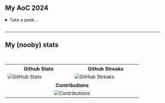 <!---
## 🔥 Github Stats

<table style="width: 100%; border: none;">
  <tr>
    <td style="width: 50%; text-align: center; vertical-align: top;">
      <h3>Github stats</h3>
      <img src="https://my-github-stats-deployment-weld.vercel.app/api?username=lmBored&show_icons=true&theme=chartreuse-dark" alt="lmBored's GitHub stats" style="width: 90%;">
    </td>
    <td style="width: 50%; text-align: center; vertical-align: top;">
      <h3>Streak stats</h3>
      <a href="https://github.com/LmBored">
        <img src="https://github-readme-streak-stats.herokuapp.com/?user=LmBored&theme=chartreuse-dark&date_format=M%20j%5B%2C%20Y%5D&currStreakNum=ff3068&currStreakLabel=ff3068&fire=ff3068" alt="Streak Stats" style="width: 90%;">
      </a>
    </td>
  </tr>
</table>

<p align="left">
<strong>Github Stats + Streak Stats</strong>
  <br><br>
  <img src="https://my-github-stats-deployment-weld.vercel.app/api?username=lmBored&show_icons=true&theme=chartreuse-dark" alt="lmBored's GitHub stats" style="height: 154px; width: auto"> <img src="https://github-readme-streak-stats.herokuapp.com/?user=LmBored&theme=chartreuse-dark&date_format=M%20j%5B%2C%20Y%5D&currStreakNum=ff3068&currStreakLabel=ff3068&fire=ff3068" alt="Streak Stats" style="height: 154px; width: auto;">
</p>


### Github stats
![lmBored's GitHub stats](https://my-github-stats-deployment-weld.vercel.app/api?username=lmBored&show_icons=true&theme=chartreuse-dark)

### Streak stats
<a href="https://github.com/LmBored"><img width="50%" src="https://github-readme-streak-stats.herokuapp.com/?user=LmBored&theme=chartreuse-dark&date_format=M%20j%5B%2C%20Y%5D&currStreakNum=ff3068&currStreakLabel=ff3068&fire=ff3068"></a>

### Contributions
![lmBored's Contributions](https://github.pumbas.net/api/contributions/lmBored?colour=DF9149&bgColour=161B22&dotColour=D04E4E)
![lmBored's Contributions](https://github.pumbas.net/api/contributions/lmBored?colour=5dfc4b&bgColour=161B22&dotColour=fcfc4b)


|Github Stats<br>![](https://my-github-stats-deployment-weld.vercel.app/api?username=lmBored&show_icons=true&theme=chartreuse-dark)|Github Streaks<br>![](https://github-readme-streak-stats.herokuapp.com/?user=LmBored&theme=chartreuse-dark&date_format=M%20j%5B%2C%20Y%5D&currStreakNum=ff3068&currStreakLabel=ff3068&fire=ff3068)|
|:-:|:-:|

<img align="right" width="38%" src="https://i.imgur.com/NLY5OLT.jpg"/>

<a href="https://github.com/LmBored"><img width="50%" src="https://github-readme-stats.vercel.app/api?username=LmBored&theme=rose&title_color=ff3068?"></a>
<a href="https://github.com/LmBored"><img width="50%" src="https://github-readme-streak-stats.herokuapp.com/?user=LmBored&theme=rose&date_format=M%20j%5B%2C%20Y%5D&ring=ff3068&fire=ff3068&sideNums=ff3068"></a>
<a href="https://github.com/LmBored"><img width="50%" src="https://github-readme-stats.vercel.app/api?username=LmBored&theme=ambient_gradient&title_color=ff3068?"></a>
-->





## My AoC 2024

<details>
<summary>Take a peek...</summary>

### Day 14: Rank 11th

<details>
<summary>See more...</summary>
<h5>Idea</h5>
<p>For part 1, count the robots in quadrants so the robots on the midlines are ignored. For part 2, I brute-forced checking if the robots' positions match the Christmas tree pattern by comparing the positions to the pattern's shape.</p>
<h5>Rank</h5>
<img width="1453" alt="image" src="https://github.com/user-attachments/assets/bf89ed99-965c-487d-b0aa-296d822c898b" />
<!-- <img width="1453" alt="image" src="rank11aoc.png" /> -->
</details>

### Day 21: Rank 26th 
<details>
<summary>See more...</summary>
<h5>Idea</h5>
<p>Recursive approach with memoization.</p>
<h5>Rank</h5>
<img width="1453" alt="image" src="https://github.com/user-attachments/assets/3964b949-5ebb-41dd-a34b-d960d061d2ec" />
<!-- <img width="1453" alt="image" src="rank11aoc.png" /> -->
</details>

</details>

<br>

---

## My (nooby) stats
<br>

<table width="100%" style="border:0px solid white; width:100%;">
  <tr>
    <th style="border: none;">Github Stats</th>
    <th style="border: none;">Github Streaks</th>
  </tr>
  <tr>
    <td width="33%" style="border:0px; width:33.33%">
      <img src="https://my-github-stats-deployment-weld.vercel.app/api?username=lmBored&show_icons=true&theme=chartreuse-dark&custom_title=lmBored%27s%20Ultimate%20GitHub%20Stats&show_owner=true" alt="GitHub Stats">
    </td>
    <td width="33%" style="border:0px; width:33.33%">
      <img src="https://my-github-readme-streak-stats-deployment.vercel.app/?user=LmBored&theme=chartreuse-dark&date_format=M%20j%5B%2C%20Y%5D&currStreakNum=ff3068&currStreakLabel=ff3068&fire=ff3068" alt="GitHub Streaks">
    </td>
  </tr>
  <tr>
    <th width="33%" style="border:0px; width:33.33%" colspan="2">Contributions</th>
  </tr>
  <tr>
    <td width="33%" style="border:0px; width:33.33%" colspan="2" align="center">
      <img src="https://github.pumbas.net/api/contributions/lmBored?colour=5dfc4b&bgColour=161B22&dotColour=fcfc4b" alt="Contributions">
    </td>
  </tr>
</table>
